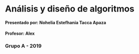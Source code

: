 # Análisis y diseño de algoritmos

#### Presentado por: Nohelia Estefhania Tacca Apaza

#### Profesor: Alex

### Grupo A - 2019


